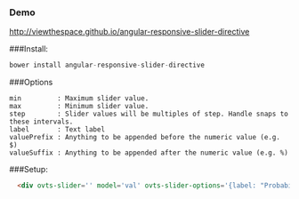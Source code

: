 ### Demo
http://viewthespace.github.io/angular-responsive-slider-directive

###Install:

```Javascript
bower install angular-responsive-slider-directive
```

###Options
```
min         : Maximum slider value.
max         : Minimum slider value.
step        : Slider values will be multiples of step. Handle snaps to these intervals.
label       : Text label
valuePrefix : Anything to be appended before the numeric value (e.g. $)
valueSuffix : Anything to be appended after the numeric value (e.g. %)
```

###Setup:

```HTML
  <div ovts-slider='' model='val' ovts-slider-options='{label: "Probability", valueSuffix: "%"}'></div>
```
